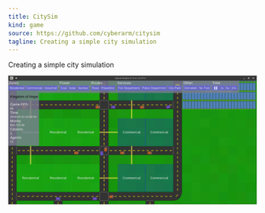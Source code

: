 ```yaml
---
title: CitySim
kind: game
source: https://github.com/cyberarm/citysim
tagline: Creating a simple city simulation
---
```

Creating a simple city simulation

![screenshot](https://raw.githubusercontent.com/cyberarm/citysim/master/screenshots/gameplay.png)